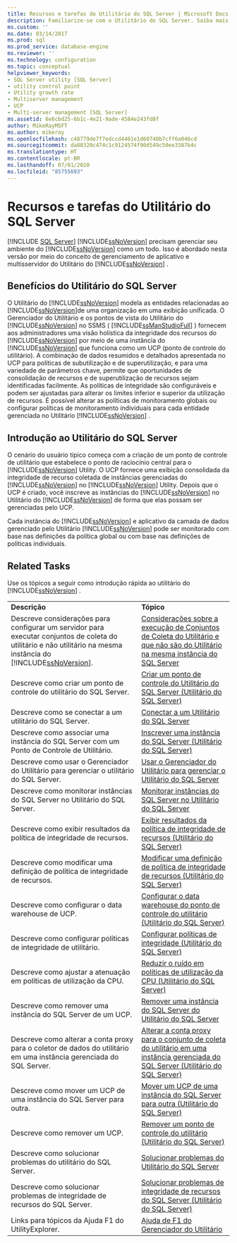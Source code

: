 ```yaml
---
title: Recursos e tarefas do Utilitário do SQL Server | Microsoft Docs
description: Familiarize-se com o Utilitário do SQL Server. Saiba mais sobre seus recursos e descubra como usá-lo para monitorar um ambiente do SQL Server.
ms.custom: ''
ms.date: 03/14/2017
ms.prod: sql
ms.prod_service: database-engine
ms.reviewer: ''
ms.technology: configuration
ms.topic: conceptual
helpviewer_keywords:
- SQL Server utility [SQL Server]
- utility control point
- Utility growth rate
- Multiserver management
- UCP
- Multi-server management [SQL Server]
ms.assetid: 6e6cbd25-6b1c-4e21-9ade-4584e243fd8f
author: MikeRayMSFT
ms.author: mikeray
ms.openlocfilehash: c48779de7f7edccd4401e1d60740b7cff6a046cd
ms.sourcegitcommit: da88320c474c1c9124574f90d549c50ee3387b4c
ms.translationtype: HT
ms.contentlocale: pt-BR
ms.lasthandoff: 07/01/2020
ms.locfileid: "85755693"
---
```

# <a name="sql-server-utility-features-and-tasks"></a>Recursos e tarefas do Utilitário do SQL Server
 [!INCLUDE [SQL Server](../../includes/applies-to-version/sqlserver.md)]
  [!INCLUDE[ssNoVersion](../../includes/ssnoversion-md.md)] precisam gerenciar seu ambiente do [!INCLUDE[ssNoVersion](../../includes/ssnoversion-md.md)] como um todo. Isso é abordado nesta versão por meio do conceito de gerenciamento de aplicativo e multisservidor do Utilitário do [!INCLUDE[ssNoVersion](../../includes/ssnoversion-md.md)] .  
  
## <a name="benefits-of-the-sql-server-utility"></a>Benefícios do Utilitário do SQL Server  
 O Utilitário do [!INCLUDE[ssNoVersion](../../includes/ssnoversion-md.md)] modela as entidades relacionadas ao [!INCLUDE[ssNoVersion](../../includes/ssnoversion-md.md)]de uma organização em uma exibição unificada. O Gerenciador do Utilitário e os pontos de vista do Utilitário do [!INCLUDE[ssNoVersion](../../includes/ssnoversion-md.md)] no SSMS ( [!INCLUDE[ssManStudioFull](../../includes/ssmanstudiofull-md.md)] ) fornecem aos administradores uma visão holística da integridade dos recursos do [!INCLUDE[ssNoVersion](../../includes/ssnoversion-md.md)] por meio de uma instância do [!INCLUDE[ssNoVersion](../../includes/ssnoversion-md.md)] que funciona como um UCP (ponto de controle do utilitário). A combinação de dados resumidos e detalhados apresentada no UCP para políticas de subutilização e de superutilização, e para uma variedade de parâmetros chave, permite que oportunidades de consolidação de recursos e de superutilização de recursos sejam identificadas facilmente. As políticas de integridade são configuráveis e podem ser ajustadas para alterar os limites inferior e superior da utilização de recursos. É possível alterar as políticas de monitoramento globais ou configurar políticas de monitoramento individuais para cada entidade gerenciada no Utilitário [!INCLUDE[ssNoVersion](../../includes/ssnoversion-md.md)] .  
  
##  <a name="getting-started-with-sql-server-utility"></a><a name="typical_scenarios"></a> Introdução ao Utilitário do SQL Server  
 O cenário do usuário típico começa com a criação de um ponto de controle de utilitário que estabelece o ponto de raciocínio central para o [!INCLUDE[ssNoVersion](../../includes/ssnoversion-md.md)] Utility. O UCP fornece uma exibição consolidada da integridade de recurso coletada de instâncias gerenciadas do [!INCLUDE[ssNoVersion](../../includes/ssnoversion-md.md)] no [!INCLUDE[ssNoVersion](../../includes/ssnoversion-md.md)] Utility. Depois que o UCP é criado, você inscreve as instâncias do [!INCLUDE[ssNoVersion](../../includes/ssnoversion-md.md)] no Utilitário do [!INCLUDE[ssNoVersion](../../includes/ssnoversion-md.md)] de forma que elas possam ser gerenciadas pelo UCP.  
  
 Cada instância do [!INCLUDE[ssNoVersion](../../includes/ssnoversion-md.md)] e aplicativo da camada de dados gerenciado pelo Utilitário [!INCLUDE[ssNoVersion](../../includes/ssnoversion-md.md)] pode ser monitorado com base nas definições da política global ou com base nas definições de políticas individuais.  
  
## <a name="related-tasks"></a>Related Tasks  
 Use os tópicos a seguir como introdução rápida ao utilitário do [!INCLUDE[ssNoVersion](../../includes/ssnoversion-md.md)] .  
  
|||  
|-|-|  
|**Descrição**|**Tópico**|  
|Descreve considerações para configurar um servidor para executar conjuntos de coleta do utilitário e não utilitário na mesma instância do [!INCLUDE[ssNoVersion](../../includes/ssnoversion-md.md)].|[Considerações sobre a execução de Conjuntos de Coleta do Utilitário e que não são do Utilitário na mesma instância do SQL Server](../../relational-databases/manage/run-utility-and-non-utility-collection-sets-on-same-sql-instance.md)|  
|Descreve como criar um ponto de controle do utilitário do SQL Server.|[Criar um ponto de controle do Utilitário do SQL Server &#40;Utilitário do SQL Server&#41;](../../relational-databases/manage/create-a-sql-server-utility-control-point-sql-server-utility.md)|  
|Descreve como se conectar a um utilitário do SQL Server.|[Conectar a um Utilitário do SQL Server](../../relational-databases/manage/connect-to-a-sql-server-utility.md)|  
|Descreve como associar uma instância do SQL Server com um Ponto de Controle de Utilitário.|[Inscrever uma instância do SQL Server &#40;Utilitário do SQL Server&#41;](../../relational-databases/manage/enroll-an-instance-of-sql-server-sql-server-utility.md)|  
|Descreve como usar o Gerenciador do Utilitário para gerenciar o utilitário do SQL Server.|[Usar o Gerenciador do Utilitário para gerenciar o Utilitário do SQL Server](../../relational-databases/manage/use-utility-explorer-to-manage-the-sql-server-utility.md)|  
|Descreve como monitorar instâncias do SQL Server no Utilitário do SQL Server.|[Monitorar instâncias do SQL Server no Utilitário do SQL Server](../../relational-databases/manage/monitor-instances-of-sql-server-in-the-sql-server-utility.md)|  
|Descreve como exibir resultados da política de integridade de recursos.|[Exibir resultados da política de integridade de recursos &#40;Utilitário do SQL Server&#41;](../../relational-databases/manage/view-resource-health-policy-results-sql-server-utility.md)|  
|Descreve como modificar uma definição de política de integridade de recursos.|[Modificar uma definição de política de integridade de recursos &#40;Utilitário do SQL Server&#41;](../../relational-databases/manage/modify-a-resource-health-policy-definition-sql-server-utility.md)|  
|Descreve como configurar o data warehouse de UCP.|[Configurar o data warehouse do ponto de controle do utilitário &#40;Utilitário do SQL Server&#41;](../../relational-databases/manage/configure-your-utility-control-point-data-warehouse-sql-server-utility.md)|  
|Descreve como configurar políticas de integridade de utilitário.|[Configurar políticas de integridade &#40;Utilitário do SQL Server&#41;](../../relational-databases/manage/configure-health-policies-sql-server-utility.md)|  
|Descreve como ajustar a atenuação em políticas de utilização da CPU.|[Reduzir o ruído em políticas de utilização da CPU &#40;Utilitário do SQL Server&#41;](../../relational-databases/manage/reduce-noise-in-cpu-utilization-policies-sql-server-utility.md)|  
|Descreve como remover uma instância do SQL Server de um UCP.|[Remover uma instância do SQL Server do Utilitário do SQL Server](../../relational-databases/manage/remove-an-instance-of-sql-server-from-the-sql-server-utility.md)|  
|Descreve como alterar a conta proxy para o coletor de dados do utilitário em uma instância gerenciada do SQL Server.|[Alterar a conta proxy para o conjunto de coleta do utilitário em uma instância gerenciada do SQL Server &#40;Utilitário do SQL Server&#41;](../../relational-databases/manage/change-proxy-account-for-utility-collection-on-managed-sql-server.md)|  
|Descreve como mover um UCP de uma instância do SQL Server para outra.|[Mover um UCP de uma instância do SQL Server para outra &#40;Utilitário do SQL Server&#41;](../../relational-databases/manage/move-a-ucp-from-one-instance-of-sql-server-to-another-sql-server-utility.md)|  
|Descreve como remover um UCP.|[Remover um ponto de controle do utilitário &#40;Utilitário do SQL Server&#41;](../../relational-databases/manage/remove-a-utility-control-point-sql-server-utility.md)|  
|Descreve como solucionar problemas do utilitário do SQL Server.|[Solucionar problemas do Utilitário do SQL Server](https://msdn.microsoft.com/library/f5f47c2a-38ea-40f8-9767-9bc138d14453)|  
|Descreve como solucionar problemas de integridade de recursos do SQL Server.|[Solucionar problemas de integridade de recursos do SQL Server &#40;Utilitário do SQL Server&#41;](../../relational-databases/manage/troubleshoot-sql-server-resource-health-sql-server-utility.md)|  
|Links para tópicos da Ajuda F1 do UtilityExplorer.|[Ajuda de F1 do Gerenciador do Utilitário](../../relational-databases/manage/utility-explorer-f1-help.md)|  
  
  
